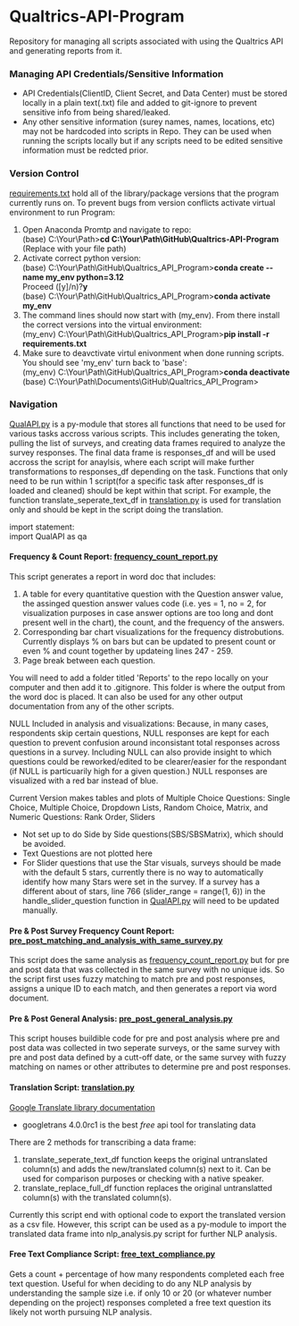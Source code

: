 # Qualtrics-API-Program
Repository for managing all scripts associated with using the Qualtrics API and generating reports from it.

### Managing API Credentials/Sensitive Information
- API Credentials(ClientID, Client Secret, and Data Center) must be stored locally in a plain text(.txt) file and added to git-ignore to prevent sensitive info from being shared/leaked.
- Any other sensitive information (surey names, names, locations, etc) may not be hardcoded into scripts in Repo. They can be used when running the scripts locally but if any scripts need to be edited sensitive information must be redcted prior.

### Version Control
[requirements.txt](https://github.com/martinke11/Qualtrics_API_Program/blob/main/requirements.txt) hold all of the library/package versions that the program currently runs on. To prevent bugs from version conflicts activate virtual environment to run Program:
1) Open Anaconda Promtp and navigate to repo:<br />
(base) C:\Your\Path>**cd C:\Your\Path\GitHub\Qualtrics-API-Program** (Replace with your file path)
3) Activate correct python version:<br /> 
(base) C:\Your\Path\\GitHub\Qualtrics_API_Program>**conda create --name my_env python=3.12**<br />
Proceed ([y]/n)?**y**<br />
(base) C:\Your\Path\\GitHub\Qualtrics_API_Program>**conda activate my_env**
4) The command lines should now start with (my_env). From there install the correct versions into the virtual environment:<br />
(my_env) C:\Your\Path\\GitHub\Qualtrics_API_Program>**pip install -r requirements.txt**
5) Make sure to deavctivate virtul enivonment when done running scripts. You should see 'my_env' turn back to 'base':<br />
(my_env) C:\Your\Path\GitHub\Qualtrics_API_Program>**conda deactivate**<br />
(base) C:\Your\Path\Documents\GitHub\Qualtrics_API_Program>

### Navigation
[QualAPI.py](https://github.com/martinke11/Qualtrics_API_Program/blob/main/QualAPI.py) is a py-module that stores all functions that need to be used for various tasks accross various scripts. This includes generating the token, pulling the list of surveys, and creating data frames required to analyze the survey responses. The final data frame is responses_df and will be used accross the script for anaylsis, where each script will make further transformations to responses_df depending on the task. Functions that only need to be run within 1 script(for a specific task after responses_df is loaded and cleaned) should be kept within that script. For example, the function translate_seperate_text_df in [translation.py](https://github.com/martinke11/Qualtrics_API_Program/blob/main/translation.py) is used for translation only and should be kept in the script doing the translation.

import statement: <br /> import QualAPI as qa
<br /> 

#### Frequency & Count Report: [frequency_count_report.py](https://github.com/martinke11/Qualtrics_API_Program/blob/main/frequency_count_report.py)
This script generates a report in word doc that includes:
1) A table for every quantitative question with the Question answer value, the assinged question answer values code (i.e. yes = 1, no = 2, for visualization purposes in case answer options are too long and dont present well in the chart), the count, and the frequency of the answers. 
2) Corresponding bar chart visualizations for the frequency distrobutions. Currently displays % on bars but can be updated to present count or even % and count together by updateing lines 247 - 259.
3) Page break between each question.

You will need to add a folder titled 'Reports' to the repo locally on your computer and then add it to .gitignore. This folder is where the output from the word doc is placed. It can also be used for any other output documentation from any of the other scripts.

NULL Included in analysis and visualizations: Because, in many cases, respondents skip certain questions, NULL responses are kept for each question to prevent confusion around inconsistant total responses across questions in a survey. Including NULL can also provide insight to which questions could be reworked/edited to be clearer/easier for the respondant (if NULL is particuarily high for a given question.) NULL responses are visualized with a red bar instead of blue. 

Current Version makes tables and plots of Multiple Choice Questions: Single Choice, Multiple Choice, Dropdown Lists, Random Choice, Matrix, and Numeric Questions: Rank Order, Sliders
- Not set up to do Side by Side questions(SBS/SBSMatrix), which should be avoided.
- Text Questions are not plotted here
- For Slider questions that use the Star visuals, surveys should be made with the default 5 stars, currently there is no way to automatically identify how many Stars were set in the survey. If a survey has a different about of stars, line 766 (slider_range = range(1, 6)) in the handle_slider_question function in [QualAPI.py](https://github.com/martinke11/Qualtrics_API_Program/blob/main/QualAPI.py) will need to be updated manually.

#### Pre & Post Survey Frequency Count Report: [pre_post_matching_and_analysis_with_same_survey.py](https://github.com/martinke11/Qualtrics_API_Program/blob/main/pre_post_matching_and_analysis_with_same_survey.py)<br>
This script does the same analysis as [frequency_count_report.py](https://github.com/martinke11/Qualtrics_API_Program/blob/main/frequency_count_report.py) but for pre and post data that was collected in the same survey with no unique ids. So the script first uses fuzzy matching to match pre and post responses, assigns a unique ID to each match, and then generates a report via word document.

#### Pre & Post General Analysis: [pre_post_general_analysis.py](https://github.com/martinke11/Qualtrics_API_Program/blob/main/pre_post_general_analysis.py)
This script houses buildible code for pre and post analysis where pre and post data was collected in two seperate surveys, or the same survey with pre and post data defined by a cutt-off date, or the same survey with fuzzy matching on names or other attributes to determine pre and post responses.

#### Translation Script: [translation.py](https://github.com/martinke11/Qualtrics_API_Program/blob/main/translation.py)
[Google Translate library documentation](https://libraries.io/pypi/googletrans/4.0.0rc1)
- googletrans 4.0.0rc1 is the best *free* api tool for translating data
  
There are 2 methods for transcribing a data frame:
1) translate_seperate_text_df function keeps the original untranslated column(s) and adds the new/translated column(s) next to it. Can be used for comparison purposes or checking with a native speaker.
2) translate_replace_full_df function replaces the original untranslatted column(s) with the translated column(s).

Currently this script end with optional code to export the translated version as a csv file. However, this script can be used as a py-module to import the translated data frame into nlp_analysis.py script for further NLP analysis.

#### Free Text Compliance Script: [free_text_compliance.py](https://github.com/martinke11/Qualtrics_API_Program/blob/main/free_text_compliance.py)
Gets a count + percentage of how many respondents completed each free text question. Useful for when deciding to do any NLP analysis by understanding the sample size i.e. if only 10 or 20 (or whatever number depending on the project) responses completed a free text question its likely not worth pursuing NLP analysis. 

